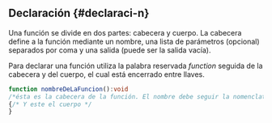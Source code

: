 ## Declaración {#declaraci-n}

Una función se divide en dos partes: cabecera y cuerpo. La cabecera define a la función mediante un nombre, una lista de parámetros (opcional) separados por coma y una salida (puede ser la salida vacía).

Para declarar una función utiliza la palabra reservada _function_ seguida de la cabecera y del cuerpo, el cual está encerrado entre llaves.

```ts
function nombreDeLaFuncion():void
/*ésta es la cabecera de la función. El nombre debe seguir la nomenclatura de nombre de una variable */
{/* Y este el cuerpo */
}
```